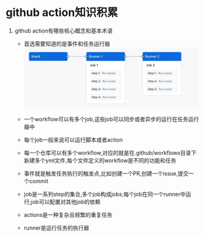 # github action知识积累

1. github action有哪些核心概念和基本术语

    - 首选需要知道的是事件和任务运行器
    ![基本术语](image.png)

    - 一个workflow可以有多个job,这些job可以同步或者异步的运行在任务运行器中

    - 每个job一般来说可以运行脚本或者action

    - 每一个仓库可以有多个workflow,对应的就是在.github/workflows目录下新建多个yml文件,每个文件定义的workflow是不同的功能和任务

    - 事件就是触发任务执行的触发点,比如创建一个PR,创建一个issue,提交一个commit

    - job是一系列step的集合,多个job构成jobs;每个job在同一个runner中运行;job可以配置对其他job的依赖

    - actions是一种复杂且频繁的重复任务

    - runner是运行任务的执行器